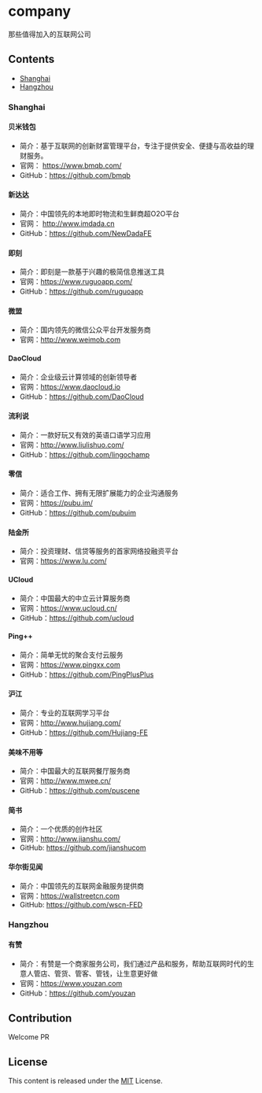 # company
那些值得加入的互联网公司

## Contents
- [Shanghai](#shanghai)
- [Hangzhou](#hangzhou) 

### Shanghai

#### 贝米钱包
- 简介：基于互联网的创新财富管理平台，专注于提供安全、便捷与高收益的理财服务。
- 官网： https://www.bmqb.com/
- GitHub：https://github.com/bmqb

#### 新达达
- 简介：中国领先的本地即时物流和生鲜商超O2O平台
- 官网： http://www.imdada.cn
- GitHub：https://github.com/NewDadaFE

#### 即刻
- 简介：即刻是一款基于兴趣的极简信息推送工具
- 官网：https://www.ruguoapp.com/
- GitHub：https://github.com/ruguoapp

#### 微盟
- 简介：国内领先的微信公众平台开发服务商
- 官网：http://www.weimob.com

#### DaoCloud
- 简介：企业级云计算领域的创新领导者
- 官网：https://www.daocloud.io
- GitHub：https://github.com/DaoCloud

#### 流利说
- 简介：一款好玩又有效的英语口语学习应用
- 官网：http://www.liulishuo.com/
- GitHub：https://github.com/lingochamp

#### 零信
- 简介：适合工作、拥有无限扩展能力的企业沟通服务
- 官网：https://pubu.im/
- GitHub：https://github.com/pubuim

#### 陆金所
- 简介：投资理财、信贷等服务的首家网络投融资平台
- 官网：https://www.lu.com/

#### UCloud
- 简介：中国最大的中立云计算服务商
- 官网：https://www.ucloud.cn/
- GitHub：https://github.com/ucloud

#### Ping++
- 简介：简单无忧的聚合支付云服务
- 官网：https://www.pingxx.com
- GitHub：https://github.com/PingPlusPlus

#### 沪江
- 简介：专业的互联网学习平台
- 官网：http://www.hujiang.com/
- GitHub：https://github.com/Hujiang-FE

#### 美味不用等
- 简介：中国最大的互联网餐厅服务商
- 官网：http://www.mwee.cn/
- GitHub：https://github.com/puscene

#### 简书
- 简介：一个优质的创作社区
- 官网：http://www.jianshu.com/
- GitHub: https://github.com/jianshucom

#### 华尔街见闻
- 简介：中国领先的互联网金融服务提供商
- 官网：https://wallstreetcn.com
- GitHub: https://github.com/wscn-FED

### Hangzhou
#### 有赞
- 简介：有赞是一个商家服务公司，我们通过产品和服务，帮助互联网时代的生意人管店、管货、管客、管钱，让生意更好做
- 官网：https://www.youzan.com
- GitHub：https://github.com/youzan

## Contribution
Welcome PR

## License

This content is released under the [MIT](http://opensource.org/licenses/MIT) License.
